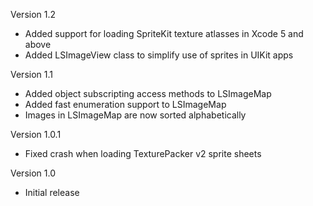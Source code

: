 Version 1.2

- Added support for loading SpriteKit texture atlasses in Xcode 5 and above
- Added LSImageView class to simplify use of sprites in UIKit apps

Version 1.1

- Added object subscripting access methods to LSImageMap
- Added fast enumeration support to LSImageMap
- Images in LSImageMap are now sorted alphabetically

Version 1.0.1

- Fixed crash when loading TexturePacker v2 sprite sheets

Version 1.0

- Initial release